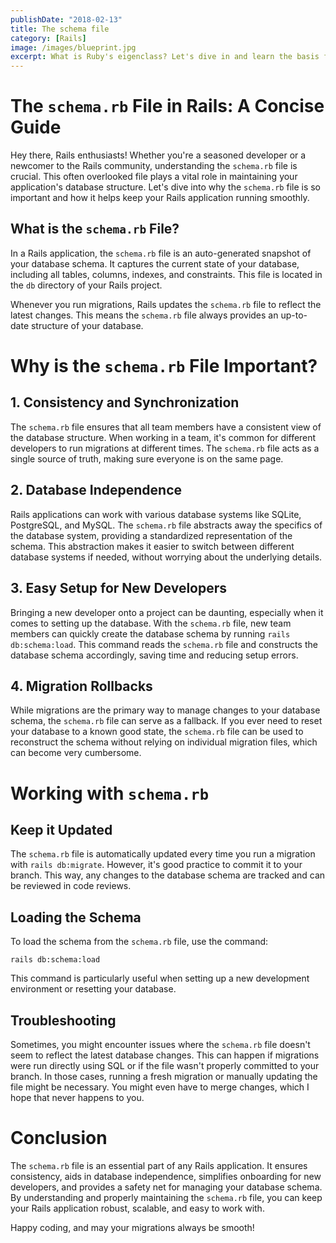 ```yaml
---
publishDate: "2018-02-13"
title: The schema file
category: [Rails]
image: /images/blueprint.jpg
excerpt: What is Ruby's eigenclass? Let's dive in and learn the basis for ruby's metaprogramming.
---
```


# The `schema.rb` File in Rails: A Concise Guide

Hey there, Rails enthusiasts! Whether you're a seasoned developer or a newcomer to the Rails community, understanding the `schema.rb` file is crucial. This often overlooked file plays a vital role in maintaining your application's database structure. Let's dive into why the `schema.rb` file is so important and how it helps keep your Rails application running smoothly.

## What is the `schema.rb` File?

In a Rails application, the `schema.rb` file is an auto-generated snapshot of your database schema. It captures the current state of your database, including all tables, columns, indexes, and constraints. This file is located in the `db` directory of your Rails project.

Whenever you run migrations, Rails updates the `schema.rb` file to reflect the latest changes. This means the `schema.rb` file always provides an up-to-date structure of your database.

# Why is the `schema.rb` File Important?

## 1. **Consistency and Synchronization**

The `schema.rb` file ensures that all team members have a consistent view of the database structure. When working in a team, it's common for different developers to run migrations at different times. The `schema.rb` file acts as a single source of truth, making sure everyone is on the same page.

## 2. **Database Independence**

Rails applications can work with various database systems like SQLite, PostgreSQL, and MySQL. The `schema.rb` file abstracts away the specifics of the database system, providing a standardized representation of the schema. This abstraction makes it easier to switch between different database systems if needed, without worrying about the underlying details.

## 3. **Easy Setup for New Developers**

Bringing a new developer onto a project can be daunting, especially when it comes to setting up the database. With the `schema.rb` file, new team members can quickly create the database schema by running `rails db:schema:load`. This command reads the `schema.rb` file and constructs the database schema accordingly, saving time and reducing setup errors.

## 4. **Migration Rollbacks**

While migrations are the primary way to manage changes to your database schema, the `schema.rb` file can serve as a fallback. If you ever need to reset your database to a known good state, the `schema.rb` file can be used to reconstruct the schema without relying on individual migration files, which can become very cumbersome.

# Working with `schema.rb`

## Keep it Updated

The `schema.rb` file is automatically updated every time you run a migration with `rails db:migrate`. However, it's good practice to commit it to your branch. This way, any changes to the database schema are tracked and can be reviewed in code reviews.

## Loading the Schema

To load the schema from the `schema.rb` file, use the command:

`rails db:schema:load`

This command is particularly useful when setting up a new development environment or resetting your database.

## Troubleshooting

Sometimes, you might encounter issues where the `schema.rb` file doesn't seem to reflect the latest database changes. This can happen if migrations were run directly using SQL or if the file wasn't properly committed to your branch. In those cases, running a fresh migration or manually updating the file might be necessary. You might even have to merge changes, which I hope that never happens to you.

# Conclusion

The `schema.rb` file is an essential part of any Rails application. It ensures consistency, aids in database independence, simplifies onboarding for new developers, and provides a safety net for managing your database schema. By understanding and properly maintaining the `schema.rb` file, you can keep your Rails application robust, scalable, and easy to work with.

Happy coding, and may your migrations always be smooth!
